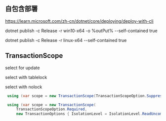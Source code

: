 ## 自包含部署

https://learn.microsoft.com/zh-cn/dotnet/core/deploying/deploy-with-cli

dotnet publish -c Release -r win10-x64 -o %outPut% --self-contained true

dotnet publish -c Release -r linux-x64 --self-contained true



## TransactionScope

select for update

select with tablelock

select with nolock

```csharp
 using (var scope = new TransactionScope(TransactionScopeOption.Suppress)) {}

 using (var scope = new TransactionScope(
     TransactionScopeOption.Required, 
     new TransactionOptions { IsolationLevel = IsolationLevel.ReadUncommitted })) {}
```





